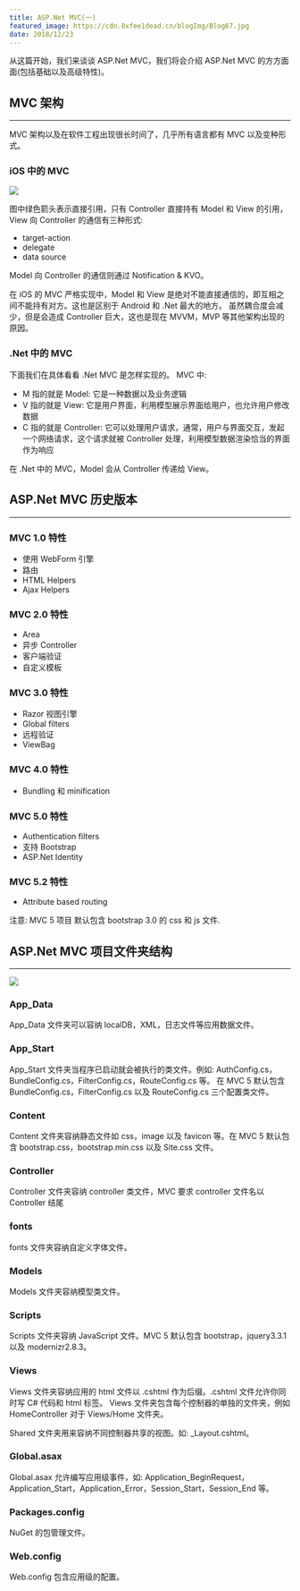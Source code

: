 ```yaml
---
title: ASP.Net MVC(一)
featured_image: https://cdn.0xfee1dead.cn/blogImg/Blog67.jpg
date: 2018/12/23
---
```


从这篇开始，我们来谈谈 ASP.Net MVC，我们将会介绍 ASP.Net MVC 的方方面面(包括基础以及高级特性)。

## MVC 架构
***  
MVC 架构以及在软件工程出现很长时间了，几乎所有语言都有 MVC 以及变种形式。

### iOS 中的 MVC
![](https://cdn.0xfee1dead.cn/contentImg/MVC/1/iOSMVC.jpg)

图中绿色箭头表示直接引用，只有 Controller 直接持有 Model 和 View 的引用，
View 向 Controller 的通信有三种形式: 
- target-action
- delegate
- data source

Model 向 Controller 的通信则通过 Notification & KVO。

在 iOS 的 MVC 严格实现中，Model 和 View 是绝对不能直接通信的，即互相之间不能持有对方。这也是区别于 Android 和 .Net 最大的地方。
虽然耦合度会减少，但是会造成 Controller 巨大，这也是现在 MVVM，MVP 等其他架构出现的原因。

### .Net 中的 MVC
下面我们在具体看看 .Net MVC 是怎样实现的。
MVC 中: 
- M 指的就是 Model: 它是一种数据以及业务逻辑
- V 指的就是 View: 它是用户界面，利用模型展示界面给用户，也允许用户修改数据
- C 指的就是 Controller: 它可以处理用户请求，通常，用户与界面交互，发起一个网络请求，这个请求就被 Controller 处理，利用模型数据渲染恰当的界面作为响应

在 .Net 中的 MVC，Model 会从 Controller 传递给 View。

## ASP.Net MVC 历史版本
***  
### MVC 1.0 特性
- 使用 WebForm 引擎
- 路由
- HTML Helpers
- Ajax Helpers

### MVC 2.0 特性
- Area
- 异步 Controller
- 客户端验证
- 自定义模板

### MVC 3.0 特性
- Razor 视图引擎
- Global filters
- 远程验证
- ViewBag

### MVC 4.0 特性
- Bundling 和 minification

### MVC 5.0 特性
- Authentication filters
- 支持 Bootstrap
- ASP.Net Identity

### MVC 5.2 特性
- Attribute based routing

注意: MVC 5 项目 默认包含 bootstrap 3.0 的 css 和 js 文件. 

## ASP.Net MVC 项目文件夹结构
***  
![](https://cdn.0xfee1dead.cn/contentImg/MVC/1/FolderStructure.png)

### App_Data
App_Data 文件夹可以容纳 localDB，XML，日志文件等应用数据文件。

### App_Start
App_Start 文件夹当程序已启动就会被执行的类文件。例如: AuthConfig.cs，BundleConfig.cs，FilterConfig.cs，RouteConfig.cs 等。
在 MVC 5 默认包含 BundleConfig.cs，FilterConfig.cs 以及 RouteConfig.cs 三个配置类文件。

### Content
Content 文件夹容纳静态文件如 css，image 以及 favicon 等。在 MVC 5 默认包含 bootstrap.css，bootstrap.min.css 以及 Site.css 文件。

### Controller
Controller 文件夹容纳 controller 类文件，MVC 要求 controller 文件名以 Controller 结尾

### fonts
fonts 文件夹容纳自定义字体文件。

### Models
Models 文件夹容纳模型类文件。

### Scripts
Scripts 文件夹容纳 JavaScript 文件。MVC 5 默认包含 bootstrap，jquery3.3.1 以及 modernizr2.8.3。

### Views
Views 文件夹容纳应用的 html 文件以 .cshtml 作为后缀。.cshtml 文件允许你同时写 C# 代码和 html 标签。
Views 文件夹包含每个控制器的单独的文件夹，例如 HomeController 对于 Views/Home 文件夹。

Shared 文件夹用来容纳不同控制器共享的视图。如: _Layout.cshtml。

### Global.asax
Global.asax 允许编写应用级事件，如: Application_BeginRequest，Application_Start，Application_Error，Session_Start，Session_End 等。

### Packages.config
NuGet 的包管理文件。

### Web.config
Web.config 包含应用级的配置。